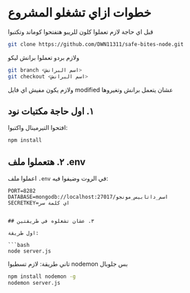 # خطوات ازاي تشغلو المشروع

قبل اي حاجة لازم تعملوا كلون للريبو
هتفتحوا كوماند وتكتبوا

```bash
git clone https://github.com/DWN11311/safe-bites-node.git
```

ولازم بردو تعملوا برانش ليكو

```bash
git branch <اسم البرانش>
git checkout <اسم البرانش>
```

ولازم يكون مفيش اي فايل modified عشان يتعمل برانش وتغيروها

## ١. اول حاجة مكتبات نود

افتحوا التيرمينال واكتبوا:

```bash
npm install
```

## ٢. هتعملوا ملف .env

اعملوا ملف `.env` في الروت وضيفوا فيه:

```
PORT=8282
DATABASE=mongodb://localhost:27017/اسم_داتابيس_مونجو
SECRETKEY=اي كلمة سر


## ٣. عشان تشغلوه في طريقتين

اول طريقة:

```bash
node server.js
```

تاني طريقة:
لازم تسطبوا nodemon بس جلوبال

```bash
npm install nodemon -g
nodemon server.js
```

